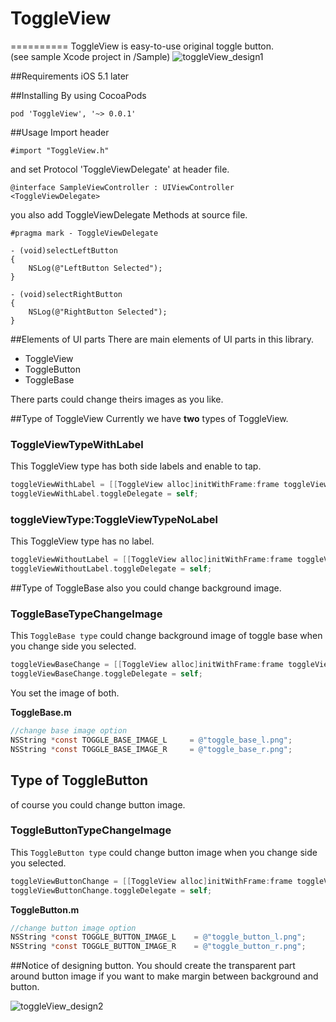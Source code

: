 # ToggleView
==========
ToggleView is easy-to-use original toggle button.  
(see sample Xcode project in /Sample)
![toggleView_design1](http://f.cl.ly/items/0q0B422z3f1V3d2z1M3q/toggleView_design1.png)  

##Requirements
iOS 5.1 later

##Installing
By using CocoaPods

```
pod 'ToggleView', '~> 0.0.1'
```

##Usage
Import header

```
#import "ToggleView.h"
```
and set Protocol 'ToggleViewDelegate' at header file.

```
@interface SampleViewController : UIViewController <ToggleViewDelegate>
```
you also add ToggleViewDelegate Methods at source file.

```
#pragma mark - ToggleViewDelegate

- (void)selectLeftButton
{
    NSLog(@"LeftButton Selected");
}

- (void)selectRightButton
{
    NSLog(@"RightButton Selected");
}
```


##Elements of UI parts
There are main elements of UI parts in this library.

- ToggleView
- ToggleButton
- ToggleBase

There parts could change theirs images as you like.


##Type of ToggleView
Currently we have **two** types of ToggleView.

### ToggleViewTypeWithLabel
This ToggleView type has both side labels and enable to tap.

```objectivec
toggleViewWithLabel = [[ToggleView alloc]initWithFrame:frame toggleViewType:ToggleViewTypeWithLabel toggleBaseType:ToggleBaseTypeDefault toggleButtonType:ToggleButtonTypeDefault];
toggleViewWithLabel.toggleDelegate = self;
```
### toggleViewType:ToggleViewTypeNoLabel
This ToggleView type has no label.

```objectivec
toggleViewWithoutLabel = [[ToggleView alloc]initWithFrame:frame toggleViewType:ToggleViewTypeNoLabel toggleBaseType:ToggleBaseTypeDefault toggleButtonType:ToggleButtonTypeDefault];  
toggleViewWithoutLabel.toggleDelegate = self;
```

##Type of ToggleBase
also you could change background image.

### ToggleBaseTypeChangeImage
This `ToggleBase type` could change background image of toggle base when you change side you selected.

```objectivec
toggleViewBaseChange = [[ToggleView alloc]initWithFrame:frame toggleViewType:ToggleViewTypeNoLabel toggleBaseType:ToggleBaseTypeChangeImage toggleButtonType:ToggleButtonTypeDefault];
toggleViewBaseChange.toggleDelegate = self;
```
You set the image of both.

**ToggleBase.m**

```objectivec
//change base image option
NSString *const TOGGLE_BASE_IMAGE_L     = @"toggle_base_l.png";
NSString *const TOGGLE_BASE_IMAGE_R     = @"toggle_base_r.png";
```

## Type of ToggleButton
of course you could change button image. 

### ToggleButtonTypeChangeImage
This `ToggleButton type` could change button image when you change side you selected.

```objectivec
toggleViewButtonChange = [[ToggleView alloc]initWithFrame:frame toggleViewType:ToggleViewTypeNoLabel toggleBaseType:ToggleBaseTypeDefault toggleButtonType:ToggleButtonTypeChangeImage];
toggleViewButtonChange.toggleDelegate = self;
```

**ToggleButton.m**

```objectivec
//change button image option
NSString *const TOGGLE_BUTTON_IMAGE_L    = @"toggle_button_l.png";
NSString *const TOGGLE_BUTTON_IMAGE_R    = @"toggle_button_r.png";
```

##Notice of designing button.
You should create the transparent part around button image if you want to make margin between background and button.


![toggleView_design2](http://f.cl.ly/items/3d0A0C381j3o401i2C03/toggleView_design2.png)    
